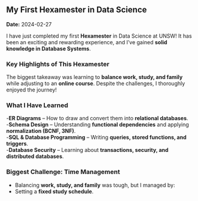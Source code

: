## **My First Hexamester in Data Science**
**Date:** 2024-02-27  

I have just completed my first **Hexamester** in Data Science at UNSW! It has been an exciting and rewarding experience, and I’ve gained **solid knowledge in Database Systems**.

### **Key Highlights of This Hexamester**
The biggest takeaway was learning to **balance work, study, and family** while adjusting to an **online course**. Despite the challenges, I thoroughly enjoyed the journey!

### **What I Have Learned**
-**ER Diagrams** – How to draw and convert them into **relational databases**.  
-**Schema Design** – Understanding **functional dependencies** and applying **normalization (BCNF, 3NF)**.  
-**SQL & Database Programming** – Writing **queries, stored functions, and triggers**.  
-**Database Security** – Learning about **transactions, security, and distributed databases**.  

### **Biggest Challenge: Time Management**
- Balancing **work, study, and family** was tough, but I managed by:
- Setting a **fixed study schedule**.
